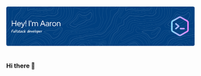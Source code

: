 ![Header](./github-header-image.png)
<a href="https://www.linkedin.com/in/aaronramseyaberystwyth/">
  ![<Badge Name>](https://img.shields.io/badge/LinkedIn-0077B5?style=for-the-badge&logo=linkedin&logoColor=white)
</a>

### Hi there 👋

<!--
**A-Ramsey/A-Ramsey** is a ✨ _special_ ✨ repository because its `README.md` (this file) appears on your GitHub profile.

Here are some ideas to get you started:

- 🔭 I’m currently working on ...
- 🌱 I’m currently learning ...
- 👯 I’m looking to collaborate on ...
- 🤔 I’m looking for help with ...
- 💬 Ask me about ...
- 📫 How to reach me: ...
- 😄 Pronouns: ...
- ⚡ Fun fact: ...
-->
